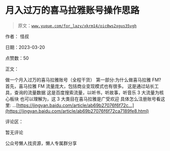 # 月入过万的喜马拉雅账号操作思路

> 原文：[`www.yuque.com/for_lazy/xkrm14/oic0ws2xgus35vgh`](https://www.yuque.com/for_lazy/xkrm14/oic0ws2xgus35vgh)

作者： 怪叔

日期：2023-03-20

点赞数：50

正文：

做一个月入过万的喜马拉雅账号（全程干货） 第一部分:为什么做喜马拉雅 FM? 首先，喜马拉雅 FM 流量庞大，包括商业变现模式也有很多。 这是通过站长工具，查询的流量数据 这是百度搜索流量，以听书，听故事，听音乐 3 大流量为核心板块 也可以理解为，这 3 大类目在喜马拉雅是广受欢迎 具体怎么注册账号看这里: ...[https://jingyan.baidu.com/article/ab69b27076f6f72c...](https://jingyan.baidu.com/article/ab69b27076f6f72ca7189fe8.html)

评论区：

暂无评论

公众号懒人找资源，懒人专属群分享

